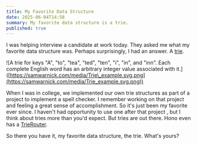 ```yaml
---
title: My Favorite Data Structure
date: 2025-06-04T14:58
summary: My favorite data structure is a trie.
published: true
---
```

I was helping interview a candidate at work today. They asked me what my favorite data structure was. Perhaps surprisingly, I had an answer. A [trie](https://en.wikipedia.org/wiki/Trie).

!\[A trie for keys "A", "to", "tea", "ted", "ten", "i", "in", and "inn". Each complete English word has an arbitrary integer value associated with it.\]([https://samwarnick.com/media/Trie\_example.svg.png](https://samwarnick.com/media/Trie_example.svg.png))

When I was in college, we implemented our own trie structures as part of a project to implement a spell checker. I remember working on that project and feeling a great sense of accomplishment. So it's just been my favorite ever since. I haven't had opportunity to use one after that project , but I think about tries more than you'd expect. But tries are out there. Hono even has a [TrieRouter](https://hono.dev/docs/concepts/routers#trierouter).

So there you have it, my favorite data structure, the trie. What's yours?